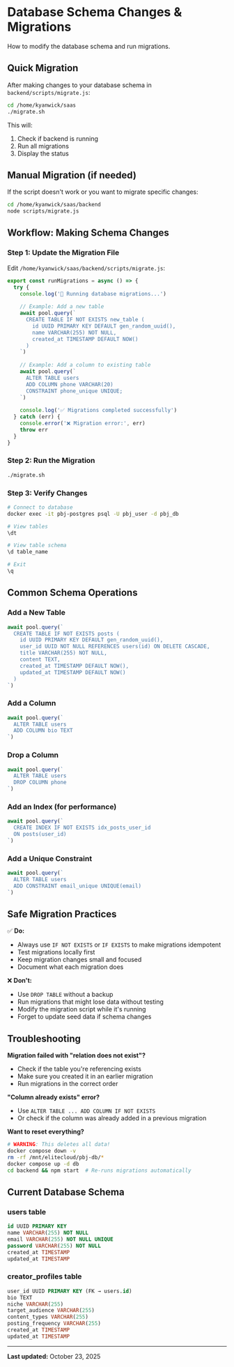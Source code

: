 # Database Schema Changes & Migrations

How to modify the database schema and run migrations.

## Quick Migration

After making changes to your database schema in `backend/scripts/migrate.js`:

```bash
cd /home/kyanwick/saas
./migrate.sh
```

This will:
1. Check if backend is running
2. Run all migrations
3. Display the status

## Manual Migration (if needed)

If the script doesn't work or you want to migrate specific changes:

```bash
cd /home/kyanwick/saas/backend
node scripts/migrate.js
```

## Workflow: Making Schema Changes

### Step 1: Update the Migration File
Edit `/home/kyanwick/saas/backend/scripts/migrate.js`:

```javascript
export const runMigrations = async () => {
  try {
    console.log('🔄 Running database migrations...')
    
    // Example: Add a new table
    await pool.query(`
      CREATE TABLE IF NOT EXISTS new_table (
        id UUID PRIMARY KEY DEFAULT gen_random_uuid(),
        name VARCHAR(255) NOT NULL,
        created_at TIMESTAMP DEFAULT NOW()
      )
    `)
    
    // Example: Add a column to existing table
    await pool.query(`
      ALTER TABLE users 
      ADD COLUMN phone VARCHAR(20)
      CONSTRAINT phone_unique UNIQUE;
    `)
    
    console.log('✅ Migrations completed successfully')
  } catch (err) {
    console.error('❌ Migration error:', err)
    throw err
  }
}
```

### Step 2: Run the Migration
```bash
./migrate.sh
```

### Step 3: Verify Changes
```bash
# Connect to database
docker exec -it pbj-postgres psql -U pbj_user -d pbj_db

# View tables
\dt

# View table schema
\d table_name

# Exit
\q
```

## Common Schema Operations

### Add a New Table
```javascript
await pool.query(`
  CREATE TABLE IF NOT EXISTS posts (
    id UUID PRIMARY KEY DEFAULT gen_random_uuid(),
    user_id UUID NOT NULL REFERENCES users(id) ON DELETE CASCADE,
    title VARCHAR(255) NOT NULL,
    content TEXT,
    created_at TIMESTAMP DEFAULT NOW(),
    updated_at TIMESTAMP DEFAULT NOW()
  )
`)
```

### Add a Column
```javascript
await pool.query(`
  ALTER TABLE users 
  ADD COLUMN bio TEXT
`)
```

### Drop a Column
```javascript
await pool.query(`
  ALTER TABLE users 
  DROP COLUMN phone
`)
```

### Add an Index (for performance)
```javascript
await pool.query(`
  CREATE INDEX IF NOT EXISTS idx_posts_user_id 
  ON posts(user_id)
`)
```

### Add a Unique Constraint
```javascript
await pool.query(`
  ALTER TABLE users 
  ADD CONSTRAINT email_unique UNIQUE(email)
`)
```

## Safe Migration Practices

✅ **Do:**
- Always use `IF NOT EXISTS` or `IF EXISTS` to make migrations idempotent
- Test migrations locally first
- Keep migration changes small and focused
- Document what each migration does

❌ **Don't:**
- Use `DROP TABLE` without a backup
- Run migrations that might lose data without testing
- Modify the migration script while it's running
- Forget to update seed data if schema changes

## Troubleshooting

**Migration failed with "relation does not exist"?**
- Check if the table you're referencing exists
- Make sure you created it in an earlier migration
- Run migrations in the correct order

**"Column already exists" error?**
- Use `ALTER TABLE ... ADD COLUMN IF NOT EXISTS`
- Or check if the column was already added in a previous migration

**Want to reset everything?**
```bash
# WARNING: This deletes all data!
docker compose down -v
rm -rf /mnt/elitecloud/pbj-db/*
docker compose up -d db
cd backend && npm start  # Re-runs migrations automatically
```

## Current Database Schema

### users table
```sql
id UUID PRIMARY KEY
name VARCHAR(255) NOT NULL
email VARCHAR(255) NOT NULL UNIQUE
password VARCHAR(255) NOT NULL
created_at TIMESTAMP
updated_at TIMESTAMP
```

### creator_profiles table
```sql
user_id UUID PRIMARY KEY (FK → users.id)
bio TEXT
niche VARCHAR(255)
target_audience VARCHAR(255)
content_types VARCHAR(255)
posting_frequency VARCHAR(255)
created_at TIMESTAMP
updated_at TIMESTAMP
```

---

**Last updated:** October 23, 2025
